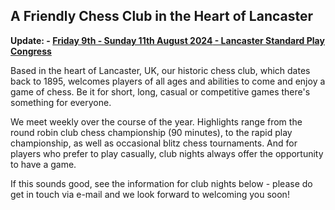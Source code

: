 ## A Friendly Chess Club in the Heart of Lancaster

**Update: - [**Friday 9th - Sunday 11th August 2024** - Lancaster Standard Play Congress](/congress/20240809.html)**

Based in the heart of Lancaster, UK, our historic chess club, which dates back to 1895, welcomes players of all ages and abilities to come and enjoy a game of chess. Be it for short, long, casual or competitive games there's something for everyone.

We meet weekly over the course of the year. Highlights range from the round robin club chess championship (90 minutes), to the rapid play championship, as well as occasional blitz chess tournaments. And for players who prefer to play casually, club nights always offer the opportunity to have a game.

If this sounds good, see the information for club nights below - please do get in touch via e-mail and we look forward to welcoming you soon!
